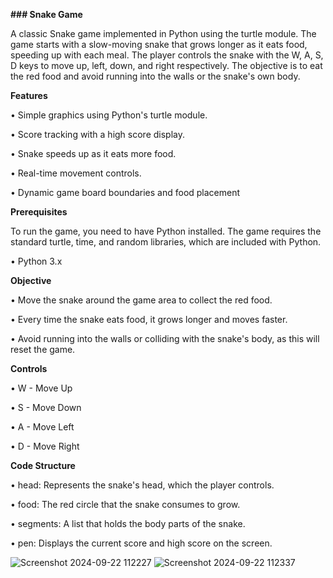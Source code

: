 **### Snake Game**

A classic Snake game implemented in Python using the turtle module. The game starts with a slow-moving snake that grows longer as it eats food, speeding up with each meal. The player controls the snake with the W, A, S, D keys to move up, left, down, and right respectively. The objective is to eat the red food and avoid running into the walls or the snake's own body.

**Features**

•	Simple graphics using Python's turtle module.

•	Score tracking with a high score display.

•	Snake speeds up as it eats more food.

•	Real-time movement controls.

•	Dynamic game board boundaries and food placement

**Prerequisites**

To run the game, you need to have Python installed. The game requires the standard turtle, time, and random libraries, which are included with Python.

•	Python 3.x

**Objective**

•	Move the snake around the game area to collect the red food.

•	Every time the snake eats food, it grows longer and moves faster.

•	Avoid running into the walls or colliding with the snake's body, as this will reset the game.

**Controls**

•	W - Move Up

•	S - Move Down

•	A - Move Left

•	D - Move Right

**Code Structure**

•	head: Represents the snake's head, which the player controls.

•	food: The red circle that the snake consumes to grow.

•	segments: A list that holds the body parts of the snake.

•	pen: Displays the current score and high score on the screen.

![Screenshot 2024-09-22 112227](https://github.com/user-attachments/assets/2109c25f-0e01-4cf6-8b55-274452e69565)
![Screenshot 2024-09-22 112337](https://github.com/user-attachments/assets/7eb557a9-16d7-4a6e-a15f-b12548789dca)



